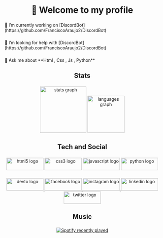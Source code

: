 <h1 align="center">👋 Welcome to my profile</h1>

###

<p align="left">🔭 I’m currently working on [DiscordBot](https://github.com/FranciscoAraujo2/DiscordBot)</p>

###

<p align="left">🤝 I’m looking for help with [DiscordBot](https://github.com/FranciscoAraujo2/DiscordBot)</p>

###

<p align="left">💬 Ask me about **Html , Css , Js , Python**</p>

###

<h2 align="center">Stats</h2>

###

<div align="center">
  <img src="https://github-readme-stats.vercel.app/api?hide_title=false&hide_rank=false&show_icons=true&include_all_commits=true&count_private=true&disable_animations=false&theme=dark&locale=en&hide_border=false&username=FranciscoAraujo2" height="150" alt="stats graph"  />
  <img src="https://github-readme-stats.vercel.app/api/top-langs?locale=en&hide_title=false&layout=compact&card_width=320&langs_count=11&theme=dark&hide_border=false&username=FranciscoAraujo2" height="120" alt="languages graph"  />
</div>

###

<h2 align="center">Tech and Social</h2>

###

<div align="center">
  <img src="https://cdn.jsdelivr.net/gh/devicons/devicon/icons/html5/html5-original.svg" height="40" width="120" alt="html5 logo"  />
  <img src="https://cdn.jsdelivr.net/gh/devicons/devicon/icons/css3/css3-original.svg" height="40" width="120" alt="css3 logo"  />
  <img src="https://cdn.jsdelivr.net/gh/devicons/devicon/icons/javascript/javascript-original.svg" height="40" width="120" alt="javascript logo"  />
  <img src="https://cdn.jsdelivr.net/gh/devicons/devicon/icons/python/python-original.svg" height="40" width="120" alt="python logo"  />
</div>

###

<div align="center">
  <a href="https://dev.to/franciscoaraujo" target="_blank">
    <img src="https://raw.githubusercontent.com/maurodesouza/profile-readme-generator/master/src/assets/icons/social/devto/default.svg" width="120" height="40" alt="devto logo"  />
  </a>
  <a href="https://www.facebook.com/profile.php?id=100028511225457" target="_blank">
    <img src="https://raw.githubusercontent.com/maurodesouza/profile-readme-generator/master/src/assets/icons/social/facebook/default.svg" width="120" height="40" alt="facebook logo"  />
  </a>
  <a href="https://www.instagram.com/francisco.araujo_2/?theme=dark" target="_blank">
    <img src="https://raw.githubusercontent.com/maurodesouza/profile-readme-generator/master/src/assets/icons/social/instagram/default.svg" width="120" height="40" alt="instagram logo"  />
  </a>
  <a href="https://www.linkedin.com/in/francisco-ara%C3%BAjo-255103241/" target="_blank">
    <img src="https://raw.githubusercontent.com/maurodesouza/profile-readme-generator/master/src/assets/icons/social/linkedin/default.svg" width="120" height="40" alt="linkedin logo"  />
  </a>
  <a href="https://twitter.com/Francisc0Araujo" target="_blank">
    <img src="https://raw.githubusercontent.com/maurodesouza/profile-readme-generator/master/src/assets/icons/social/twitter/default.svg" width="120" height="40" alt="twitter logo"  />
  </a>
</div>

###

<h2 align="center">Music</h2>

###

<div align="center">
  <a href="https://open.spotify.com/user/31qmsn653gfkmhbxe3ozstyf3puu">
    <img src="https://spotify-recently-played-readme.vercel.app/api?count=5&unique=true" alt="Spotify recently played"  />
  </a>
</div>

###

